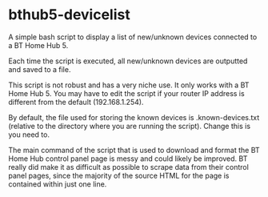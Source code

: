 # bthub5-devicelist

A simple bash script to display a list of new/unknown devices connected to a BT Home Hub 5.

Each time the script is executed, all new/unknown devices are outputted and saved to a file.

This script is not robust and has a very niche use. It only works with a BT Home Hub 5. You may have to edit the script if your router IP address is different from the default (192.168.1.254).

By default, the file used for storing the known devices is .known-devices.txt (relative to the directory where you are running the script). Change this is you need to.

The main command of the script that is used to download and format the BT Home Hub control panel page is messy and could likely be improved. BT really did make it as difficult as possible to scrape data from their control panel pages, since the majority of the source HTML for the page is contained within just one line.
